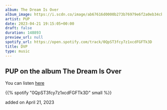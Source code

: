 ```yaml
---
album: The Dream Is Over
album_image: https://i.scdn.co/image/ab67616d0000b273b76979e6f2a0eb34cb0f3e8a
artist: PUP
date: 2023-04-21 19:15:05+00:00
draft: false
duration: 148893
preview_url: null
spotify_url: https://open.spotify.com/track/0QpST3fcy7z1xcdFGFTk3D
title: DVP
type: music
---
```



## PUP on the album The Dream Is Over

You can listen [here](https://open.spotify.com/track/0QpST3fcy7z1xcdFGFTk3D)

{{% spotify "0QpST3fcy7z1xcdFGFTk3D" small %}}

added on April 21, 2023
